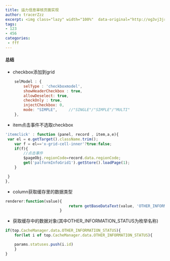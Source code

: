 ```yaml
---
title: 运力信息审核页面实现
author: tracerZzz 
excerpt: <img class="lazy" width="100%"  data-original="http://og3vj3jrj.bkt.clouddn.com/js/ext.png"></br>运力信息审核页面实现页面的实现思路，具体细节，以及问题总结；
tags: 
- 123
- 456
categories:
 - fff
---
```



#### 总结
 - checkbox添加到grid
```javascript
    selModel : {
        selType : 'checkboxmodel',
        showHeaderCheckbox : true,
        allowDeselect: true,
        checkOnly : true,
        injectCheckbox: 0,
        mode: "SIMPLE",     //"SINGLE"/"SIMPLE"/"MULTI"
    },
```
 - item点击事件不选取checkbox
```javascript
'itemclick' : function (panel, record , item,a,e){
 var el = e.getTarget().className.trim();
    var f = el=='x-grid-cell-inner'?true:false;
    if(f){
        //点击事件
        $pageObj.regionCode=record.data.regionCode;
        get('palformInfoGrid1').getStore().loadPage(1);
    }

 }
},
```
 - column获取缓存里的数据类型
```javascript
renderer:function(value){
                            return getBaseDataText(value, 'OTHER_INFORMATION_STATUS');
                        }
```
 - 获取缓存中的数据对象(其中OTHER_INFORMATION_STATUS为枚举名称)
```javascript
if(top.CacheManager.data.OTHER_INFORMATION_STATUS){
    for(let i of top.CacheManager.data.OTHER_INFORMATION_STATUS){

    params.statuses.push(i.id)
    }
}
```